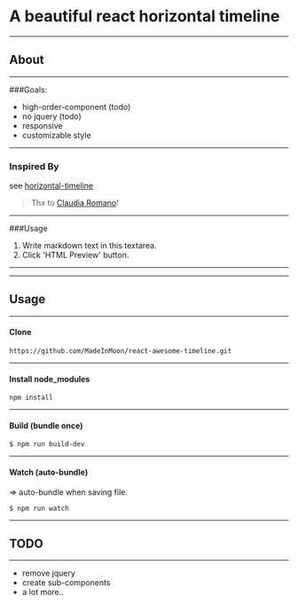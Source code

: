 # A beautiful react horizontal timeline

----
## About

---
###Goals:

- high-order-component (todo)
- no jquery (todo)
- responsive
- customizable style




---
### Inspired By
see [horizontal-timeline](https://codyhouse.co/gem/horizontal-timeline/)


>Thx to [Claudia Romano](https://twitter.com/romano_cla)!

----
###Usage
1. Write markdown text in this textarea.
2. Click 'HTML Preview' button.

---- 

----
## Usage

---
#### Clone

`https://github.com/MadeInMoon/react-awesome-timeline.git`



---
#### Install node_modules

`npm install`


---
#### Build (bundle once)

`$ npm run build-dev `


---
#### Watch (auto-bundle)

 => auto-bundle when saving file.

`$ npm run watch`



----
## TODO

---
- remove jquery
- create sub-components
- a lot more.. 


